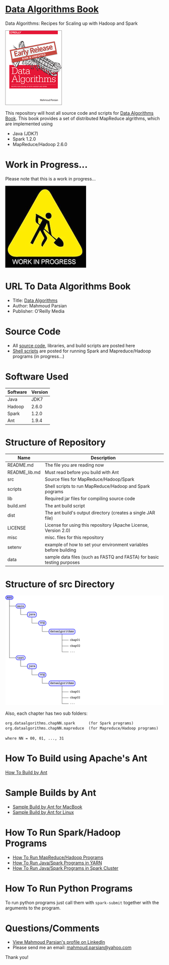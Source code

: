[Data Algorithms Book](http://shop.oreilly.com/product/0636920033950.do)
======================
Data Algorithms: Recipes for Scaling up with Hadoop and Spark

[![Data Algorithms Book](./misc/da_small.gif)](http://shop.oreilly.com/product/0636920033950.do)

This repository will host all source code and scripts for
[Data Algorithms Book](http://shop.oreilly.com/product/0636920033950.do).
This book provides a set of distributed MapReduce algrithms, which are implemented using
* Java (JDK7)
* Spark 1.2.0
* MapReduce/Hadoop 2.6.0

Work in Progress...
===================
Please note that this is a work in progress...

![Data Algorithms Book Work In Progress](./misc/work_in_progress2.jpeg)


URL To Data Algorithms Book
===========================
* Title: [Data Algorithms](http://shop.oreilly.com/product/0636920033950.do)
* Author: Mahmoud Parsian
* Publisher: O'Reilly Media


Source Code
===========
* All [source code](./src), libraries, and build scripts are posted here
* [Shell scripts](./scripts) are posted for running Spark and Mapreduce/Hadoop programs (in progress...)


Software Used
=============

Software | Version
---------|--------
Java     | JDK7
Hadoop   | 2.6.0
Spark    | 1.2.0
Ant      | 1.9.4


Structure of Repository
=======================

Name          | Description
--------------|------------
README.md     | The file you are reading now
README_lib.md | Must read before you build with Ant
src           | Source files for MapReduce/Hadoop/Spark
scripts       | Shell scripts to run MapReduce/Hadoop and Spark pograms
lib           | Required jar files for compiling source code
build.xml     | The ant build script
dist          | The ant build's output directory (creates a single JAR file)
LICENSE       | License for using this repository (Apache License, Version 2.0)
misc          | misc. files for this repository
setenv        | example of how to set your environment variables before building
data          | sample data files (such as FASTQ and FASTA) for basic testing purposes

Structure of src Directory
==========================
![src directory](./misc/source_tree.png)

Also, each chapter has two sub folders:
```
org.dataalgorithms.chapNN.spark      (for Spark programs)
org.dataalgorithms.chapNN.mapreduce  (for Mapreduce/Hadoop programs)

where NN = 00, 01, ..., 31
```

How To Build using Apache's Ant
===============================
[How To Build by Ant](./misc/how_to_build_with_ant.md)


Sample Builds by Ant
====================
* [Sample Build by Ant for MacBook](./misc/sample_build_mac.txt)
* [Sample Build by Ant for Linux](./misc/sample_build_linux.txt)


How To Run Spark/Hadoop Programs
================================
* [How To Run MapReduce/Hadoop Programs](./misc/how_to_run_hadoop_programs.sh)
* [How To Run Java/Spark Programs in YARN](./misc/how_to_run_spark_in_yarn.sh)
* [How To Run Java/Spark Programs in Spark Cluster](./misc/how_to_run_spark_in_spark_cluster.sh)

How To Run Python Programs
==========================
To run python programs just call them with `spark-submit` together with the arguments to the program.

 
Questions/Comments
==================
* [View Mahmoud Parsian's profile on LinkedIn](http://www.linkedin.com/in/mahmoudparsian)
* Please send me an email: mahmoud.parsian@yahoo.com

Thank you!
